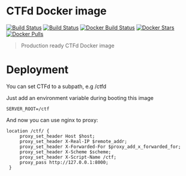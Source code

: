 # CTFd Docker image

[![Build Status](https://travis-ci.org/toolisticon/ctfd-docker.svg?branch=master)](https://travis-ci.org/toolisticon/ctfd-docker)
[![Build Status](https://jenkins.holisticon.de/buildStatus/icon?job=toolisticon/ctfd-docker/master)](https://jenkins.holisticon.de/blue/organizations/jenkins/toolisticon%2Fctfd-docker/branches/)
[![Docker Build Status](https://img.shields.io/docker/build/toolisticon/ctf.svg)](https://hub.docker.com/r/toolisticon/ctf/)
[![Docker Stars](https://img.shields.io/docker/stars/toolisticon/ctf.svg)](https://hub.docker.com/r/toolisticon/ctf/)
[![Docker Pulls](https://img.shields.io/docker/pulls/toolisticon/ctf.svg)](https://hub.docker.com/r/toolisticon/ctf/)

> Production ready CTFd Docker image

# Deployment

You can set CTFd to a subpath, e.g /ctfd

Just add an environment variable during booting this image
```
SERVER_ROOT=/ctf
```

And now you can use nginx to proxy:

```
location /ctf/ {
     proxy_set_header Host $host;
     proxy_set_header X-Real-IP $remote_addr;
     proxy_set_header X-Forwarded-For $proxy_add_x_forwarded_for;
     proxy_set_header X-Scheme $scheme;
     proxy_set_header X-Script-Name /ctf;
     proxy_pass http://127.0.0.1:8000;
 }
 ```
